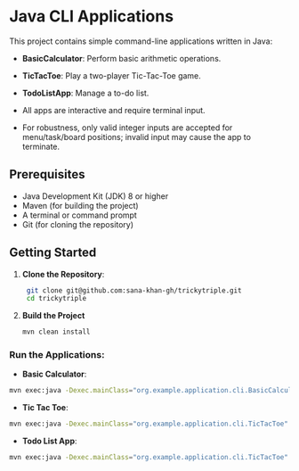 # Java CLI Applications

This project contains simple command-line applications written in Java:

- **BasicCalculator**: Perform basic arithmetic operations.
- **TicTacToe**: Play a two-player Tic-Tac-Toe game.
- **TodoListApp**: Manage a to-do list.

- All apps are interactive and require terminal input.
- For robustness, only valid integer inputs are accepted for menu/task/board positions; invalid input may cause the app to terminate.

## Prerequisites
- Java Development Kit (JDK) 8 or higher
- Maven (for building the project)
- A terminal or command prompt
- Git (for cloning the repository)

## Getting Started
1. **Clone the Repository**:
   ```bash
    git clone git@github.com:sana-khan-gh/trickytriple.git
    cd trickytriple
    ```

2. **Build the Project**
    ```bash
    mvn clean install
    ```
   
### **Run the Applications**:

- **Basic Calculator**:
```bash
mvn exec:java -Dexec.mainClass="org.example.application.cli.BasicCalculator"
```

- **Tic Tac Toe**:
```bash
mvn exec:java -Dexec.mainClass="org.example.application.cli.TicTacToe"
```

- **Todo List App**:
```bash
mvn exec:java -Dexec.mainClass="org.example.application.cli.TicTacToe"
```

